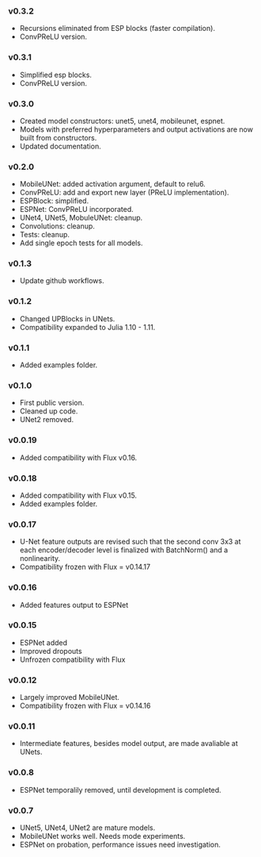 ### v0.3.2
* Recursions eliminated from ESP blocks (faster compilation).
* ConvPReLU version.

### v0.3.1
* Simplified esp blocks.
* ConvPReLU version.

### v0.3.0
* Created model constructors: unet5, unet4, mobileunet, espnet.
* Models with preferred hyperparameters and output activations are now built from constructors.
* Updated documentation.

### v0.2.0
* MobileUNet: added activation argument, default to relu6.
* ConvPReLU: add and export new layer (PReLU implementation).
* ESPBlock: simplified.
* ESPNet: ConvPReLU incorporated.
* UNet4, UNet5, MobuleUNet: cleanup.
* Convolutions: cleanup.
* Tests: cleanup.
* Add single epoch tests for all models.

### v0.1.3
* Update github workflows.

### v0.1.2
* Changed UPBlocks in UNets.
* Compatibility expanded to Julia 1.10 - 1.11.

### v0.1.1
* Added examples folder.

### v0.1.0
* First public version.
* Cleaned up code.
* UNet2 removed.

### v0.0.19
* Added compatibility with Flux v0.16.

### v0.0.18
* Added compatibility with Flux v0.15.
* Added examples folder.

### v0.0.17
* U-Net feature outputs are revised such that the second conv 3x3 at each encoder/decoder level is finalized with BatchNorm() and a nonlinearity.
* Compatibility frozen with Flux = v0.14.17

### v0.0.16
* Added features output to ESPNet

### v0.0.15
* ESPNet added
* Improved dropouts
* Unfrozen compatibility with Flux

### v0.0.12
* Largely improved MobileUNet.
* Compatibility frozen with Flux = v0.14.16

### v0.0.11
* Intermediate features, besides model output, are made avaliable at UNets.

### v0.0.8
* ESPNet temporalily removed, until development is completed.

### v0.0.7
* UNet5, UNet4, UNet2 are mature models.
* MobileUNet works well. Needs mode experiments.
* ESPNet on probation, performance issues need investigation.
